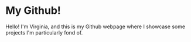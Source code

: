 # My Github!

Hello! I'm Virginia, and this is my Github webpage where I showcase some projects I'm particularly fond of.
